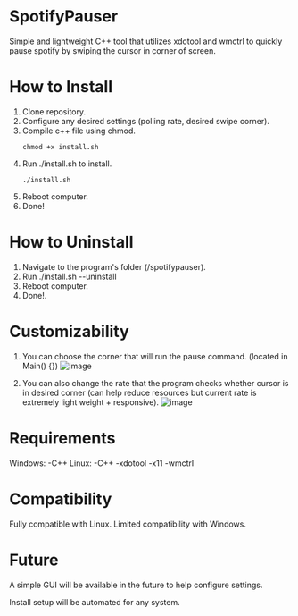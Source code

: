 # SpotifyPauser
Simple and lightweight C++ tool that utilizes xdotool and wmctrl to quickly pause spotify by swiping the cursor in corner of screen.

# How to Install
1. Clone repository.
2. Configure any desired settings (polling rate, desired swipe corner).
3. Compile c++ file using chmod.
   ```
   chmod +x install.sh
4. Run ./install.sh to install.
   ```
   ./install.sh
6. Reboot computer.
7. Done!

# How to Uninstall
1. Navigate to the program's folder (/spotifypauser).
2. Run ./install.sh --uninstall
3. Reboot computer.
4. Done!.
   
# Customizability
 1. You can choose the corner that will run the pause command. (located in Main() {}) 
   ![image](https://github.com/user-attachments/assets/773d2083-578a-4e03-bc6f-51134007a9a0)

 2. You can also change the rate that the program checks whether cursor is in desired corner (can help reduce resources but current rate is extremely light weight + responsive).
   ![image](https://github.com/user-attachments/assets/075c7d1b-c91d-4ed3-bf36-eb661120a50f)

# Requirements
Windows:
   -C++
Linux:
   -C++
   -xdotool
   -x11
   -wmctrl

# Compatibility
Fully compatible with Linux.
Limited compatibility with Windows.

# Future
A simple GUI will be available in the future to help configure settings.

Install setup will be automated for any system.

